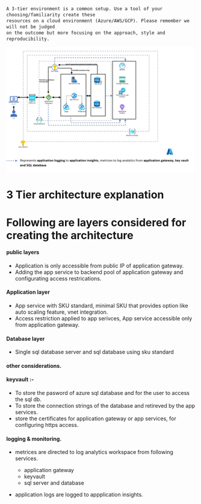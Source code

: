 ```
A 3-tier environment is a common setup. Use a tool of your choosing/familiarity create these
resources on a cloud environment (Azure/AWS/GCP). Please remember we will not be judged
on the outcome but more focusing on the approach, style and reproducibility.

```

![Alt text](3-tier-arch.jpg "3 tier archtecture azure")

# 3 Tier architecture explanation

# Following are layers considered for creating the architecture

#### public layers
* Application is only accessible from public IP of application gateway.
* Adding the app service to backend pool of application gateway and configurating access restrications.

#### Application layer
* App service with SKU standard, minimal SKU that provides option like auto scaling feature, vnet integration.
* Access restriction applied to app serivces, App service accessible only from application gateway.

#### Database layer
* Single sql database server and sql database using sku standard

#### other considerations.

#### keyvault :-
* To store the pasword of azure sql database and for the user to access the sql db.
* To store the connection strings of the database and retireved by the app services.
* store the certificates for application gateway or app services, for configuring https access.

#### logging & monitoring.
* metrices are directed to log analytics workspace from following services.
    - application gateway
    - keyvault
    - sql server and database

* application logs are logged to appplication insights.
